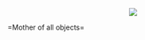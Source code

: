 <p align="center">
    <img src="https://i.ibb.co/8rTcch6/mother-object-repo-logo-rf.png"/>
</p>

=Mother of all objects=

